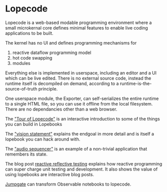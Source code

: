 # Lopecode

Lopecode is a web-based modable programming environment where a small microkernal core defines minimal features to enable live coding applications to be built.

The kernel has no UI and defines programming mechanisms for
1. reactive dataflow programming model
2. hot code swapping
3. modules

Everything else is implemented in userspace, including an editor and a UI which can be live edited. There is no external source code, instead the runtime itself is decompiled on demand, according to a runtime-is-the-source-of-truth principle.

One userspace module, the Exporter, can self-serializes the entire runtime to a single HTML file, so you can use it offline from the local filesystem. There are no dependancies other than a web browser.

The ["Tour of Lopecode"](https://tomlarkworthy.github.io/lopecode/notebooks/@tomlarkworthy_lopecode-tour.html) is an interactive introduction to some of the things you can build in Lopebooks

The ["vision statement"](https://tomlarkworthy.github.io/lopecode/notebooks/@tomlarkworthy_lopecode-vision.html) explains the endgoal in more detail and is itself a lopebook you can hack around with.

The ["audio sequencer"](https://tomlarkworthy.github.io/lopebooks/notebooks/@tomlarkworthy_sequencer.html) is an example of a non-trivial application that remembers its state.


The blog post [reactive reflective testing](https://tomlarkworthy.github.io/lopebooks/notebooks/@tomlarkworthy_reactive-reflective-testing.html) explains how reactive programming can super charge unit testing and development. It also shows the value of using lopebooks are interactive blog posts.


[Jumpgate](https://tomlarkworthy.github.io/lopecode/notebooks/@tomlarkworthy_jumpgate.html) can transform Observable notebooks to lopecode.

